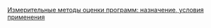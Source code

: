 [Измерительные методы оценки программ: назначение, условия применения](https://docs.google.com/document/d/1kpG8dA6mfApJfKF-qVZajHzbDv7csRDp0_kymtm1VLI/edit?usp=sharing)
